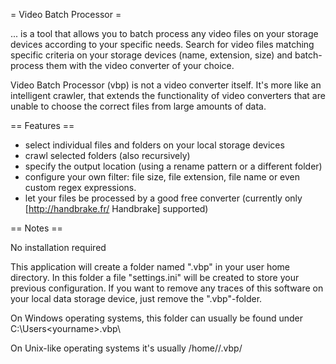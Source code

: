 = Video Batch Processor =

... is a tool that allows you to batch process any video files on your storage devices according to your specific needs. Search for video files matching specific criteria on your storage devices (name, extension, size) and batch-process them with the video converter of your choice.

Video Batch Processor (vbp) is not a video converter itself. It's more like an intelligent crawler, that extends the functionality of video converters that are unable to choose the correct files from large amounts of data.

== Features ==

* select individual files and folders on your local storage devices
* crawl selected folders (also recursively)
* specify the output location (using a rename pattern or a different folder)
* configure your own filter: file size, file extension, file name or even custom regex expressions.
* let your files be processed by a good free converter (currently only [http://handbrake.fr/ Handbrake] supported)

== Notes ==

No installation required

This application will create a folder named ".vbp" in your user home directory. In this folder a file "settings.ini" will be created to store your previous configuration. If you want to remove any traces of this software on your local data storage device, just remove the ".vbp"-folder.

On Windows operating systems, this folder can usually be found under C:\Users\<yourname>\.vbp\

On Unix-like operating systems it's usually /home/<yourname>/.vbp/
